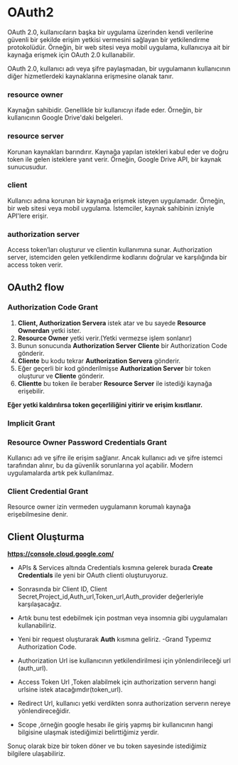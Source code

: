 # OAuth2

OAuth 2.0, kullanıcıların başka bir uygulama üzerinden kendi verilerine güvenli bir şekilde erişim yetkisi vermesini sağlayan bir yetkilendirme protokolüdür. Örneğin, bir web sitesi veya mobil uygulama, kullanıcıya ait bir kaynağa erişmek için OAuth 2.0 kullanabilir.

OAuth 2.0, kullanıcı adı veya şifre paylaşmadan, bir uygulamanın kullanıcının diğer hizmetlerdeki kaynaklarına erişmesine olanak tanır.

### resource owner 
Kaynağın sahibidir. Genellikle bir kullanıcıyı ifade eder. Örneğin, bir kullanıcının Google Drive'daki belgeleri.

### resource server
Korunan kaynakları barındırır. Kaynağa yapılan istekleri kabul eder ve doğru token ile gelen isteklere yanıt verir. Örneğin, Google Drive API, bir kaynak sunucusudur.

### client
Kullanıcı adına korunan bir kaynağa erişmek isteyen uygulamadır. Örneğin, bir web sitesi veya mobil uygulama. İstemciler, kaynak sahibinin izniyle API'lere erişir.

### authorization server
Access token’ları oluşturur ve clientin kullanımına sunar. Authorization server, istemciden gelen yetkilendirme kodlarını doğrular ve karşılığında bir access token verir.

## OAuth2 flow

### Authorization Code Grant
1. **Client, Authorization Servera** istek atar ve bu sayede **Resource Ownerdan** yetki ister.
2. **Resource Owner** yetki verir.(Yetki vermezse işlem sonlanır)
3. Bunun sonucunda **Authorization Server** **Cliente** bir Authorization Code gönderir.
4. **Cliente** bu kodu tekrar **Authorization Servera** gönderir.
5. Eğer geçerli bir kod gönderilmişse **Authorization Server** bir token oluşturur ve **Cliente** gönderir.
6. **Clientte** bu token ile beraber **Resource Server** ile istediği kaynağa erişebilir.

**Eğer yetki kaldırılırsa token geçerliliğini yitirir ve erişim kısıtlanır.**


### Implicit Grant

### Resource Owner Password Credentials Grant

Kullanıcı adı ve şifre ile erişim sağlanır. Ancak kullanıcı adı ve şifre istemci tarafından alınır, bu da güvenlik sorunlarına yol açabilir. Modern uygulamalarda artık pek kullanılmaz.

### Client Credential Grant

Resource owner izin vermeden uygulamanın korumalı kaynağa erişebilmesine denir.

## Client Oluşturma

**https://console.cloud.google.com/**

- APIs & Services altında Credentials kısmına gelerek burada **Create Credentials** ile yeni bir OAuth clienti oluşturuyoruz.

- Sonrasında bir Client ID, Client Secret,Project_id,Auth_url,Token_url,Auth_provider değerleriyle karşılaşacağız.

- Artık bunu test edebilmek için postman veya insomnia gibi uygulamaları kullanabiliriz.
- Yeni bir request oluşturarak **Auth** kısmına geliriz.
-Grand Typeımız Authorization Code.
- Authorization Url ise kullanıcının yetkilendirilmesi için yönlendirileceği url (auth_url).
- Access Token Url ,Token alabilmek için authorization serverın hangi urlsine istek atacağımdır(token_url).
- Redirect Url, kullanıcı yetki verdikten sonra authorization serverın nereye yönlendireceğidir.
- Scope ,örneğin google hesabı ile giriş yapmış bir kullanıcının hangi bilgisine ulaşmak istediğimizi belirttiğimiz yerdir.

Sonuç olarak bize bir token döner ve bu token sayesinde istediğimiz bilgilere ulaşabiliriz.